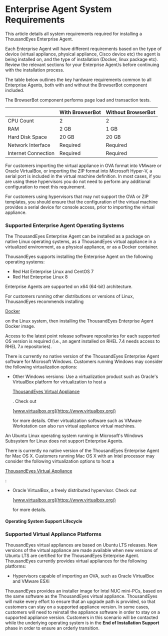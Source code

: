 # Enterprise Agent System Requirements

This article details all system requirements required for installing a ThousandEyes Enterprise Agent.

Each Enterprise Agent will have different requirements based on the type of device (virtual appliance, physical appliance, Cisco device etc) the agent is being installed on, and the type of installation (Docker, linux package etc). Review the relevant sections for your Enterprise Agent/s before continuing with the installation process.

The table below outlines the key hardware requirements common to all Enterprise Agents, both with and without the BrowserBot component included.

The BrowserBot component performs page load and transaction tests.

| ​                   | **With BrowserBot** | **Without BrowserBot** |
| ------------------- | ------------------- | ---------------------- |
| CPU Count           | 2                   | 2                      |
| RAM                 | 2 GB                | 1 GB                   |
| Hard Disk Space     | 20 GB               | 20 GB                  |
| Network Interface   | Required            | Required               |
| Internet Connection | Required            | Required               |

For customers importing the virtual appliance in OVA format into VMware or Oracle VirtualBox, or importing the ZIP format into Microsoft Hyper-V, a serial port is included in the virtual machine definition. In most cases, if you are using these hypervisors you do not need to perform any additional configuration to meet this requirement.

For customers using hypervisors that may not support the OVA or ZIP templates, you should ensure that the configuration of the virtual machine provides a serial device for console access, prior to importing the virtual appliance.

### Supported Enterprise Agent Operating Systems <a href="#supported-enterprise-agent-operating-systems" id="supported-enterprise-agent-operating-systems"></a>

The ThousandEyes Enterprise Agent can be installed as a package on native Linux operating systems, as a ThousandEyes virtual appliance in a virtualized environment, as a physical appliance, or as a Docker container.

ThousandEyes supports installing the Enterprise Agent on the following operating systems:

* Red Hat Enterprise Linux and CentOS 7
* Red Hat Enterprise Linux 8

Enterprise Agents are supported on x64 (64-bit) architecture.

For customers running other distributions or versions of Linux, ThousandEyes recommends installing

[Docker](https://www.docker.com/why-docker)

on the Linux system, then installing the ThousandEyes Enterprise Agent Docker image.

Access to the latest point release software repositories for each supported OS version is required (i.e., an agent installed on RHEL 7.4 needs access to RHEL 7.x repositories).

There is currently no native version of the ThousandEyes Enterprise Agent software for Microsoft Windows. Customers running Windows may consider the following virtualization options:

*   Other Windows versions: Use a virtualization product such as Oracle's VirtualBox platform for virtualization to host a

    [ThousandEyes Virtual Appliance](https://docs.thousandeyes.com/product-documentation/enterprise-agents/how-to-set-up-the-virtual-appliance)

    . Check out

    [www.virtualbox.org](https://www.virtualbox.org/)

    for more details. Other virtualization software such as VMware Workstation can also run virtual appliance virtual machines.

An Ubuntu Linux operating system running in Microsoft's Windows Subsystem for Linux does not support Enterprise Agents.

There is currently no native version of the ThousandEyes Enterprise Agent for Mac OS X. Customers running Mac OS X with an Intel processor may consider the following virtualization options to host a

[ThousandEyes Virtual Appliance](https://docs.thousandeyes.com/product-documentation/enterprise-agents/how-to-set-up-the-virtual-appliance)

:

*   Oracle VirtualBox, a freely distributed hypervisor. Check out

    [www.virtualbox.org](https://www.virtualbox.org/)

    for more details.

#### Operating System Support Lifecycle <a href="#operating-system-support-lifecycle" id="operating-system-support-lifecycle"></a>

### Supported Virtual Appliance Platforms <a href="#supported-virtual-appliance-platforms" id="supported-virtual-appliance-platforms"></a>

ThousandEyes virtual appliances are based on Ubuntu LTS releases. New versions of the virtual appliance are made available when new versions of Ubuntu LTS are certified for the ThousandEyes Enterprise Agent. ThousandEyes currently provides virtual appliances for the following platforms:

* Hypervisors capable of importing an OVA, such as Oracle VirtualBox and VMware ESXi

ThousandEyes provides an installer image for Intel NUC mini-PCs, based on the same software as the ThousandEyes virtual appliance. ThousandEyes will make every effort to ensure that an upgrade path is provided, so that customers can stay on a supported appliance version. In some cases, customers will need to reinstall the appliance software in order to stay on a supported appliance version. Customers in this scenario will be contacted while the underlying operating system is in the **End of Installation Support** phase in order to ensure an orderly transition.
